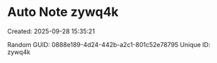 ﻿# Auto Note zywq4k
Created: 2025-09-28 15:35:21

Random GUID: 0888e189-4d24-442b-a2c1-801c52e78795
Unique ID: zywq4k
